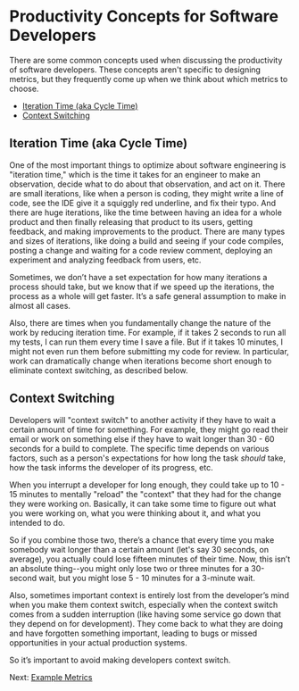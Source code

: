 # Productivity Concepts for Software Developers

There are some common concepts used when discussing the productivity of software
developers. These concepts aren't specific to designing metrics, but they
frequently come up when we think about which metrics to choose.

- [Iteration Time (aka Cycle Time)](#iteration-time-aka-cycle-time)
- [Context Switching](#context-switching)

## Iteration Time (aka Cycle Time)

One of the most important things to optimize about software engineering is
"iteration time," which is the time it takes for an engineer to make an
observation, decide what to do about that observation, and act on it. There are
small iterations, like when a person is coding, they might write a line of code,
see the IDE give it a squiggly red underline, and fix their typo. And there are
huge iterations, like the time between having an idea for a whole product and
then finally releasing that product to its users, getting feedback, and making
improvements to the product. There are many types and sizes of iterations, like
doing a build and seeing if your code compiles, posting a change and waiting for
a code review comment, deploying an experiment and analyzing feedback from
users, etc.

Sometimes, we don’t have a set expectation for how many iterations a process
should take, but we know that if we speed up the iterations, the process as a
whole will get faster. It’s a safe general assumption to make in almost all
cases. 

Also, there are times when you fundamentally change the nature of the work by
reducing iteration time. For example, if it takes 2 seconds to run all my tests,
I can run them every time I save a file. But if it takes 10 minutes, I might not
even run them before submitting my code for review. In particular, work can
dramatically change when iterations become short enough to eliminate context
switching, as described below. 

## Context Switching

Developers will "context switch" to another activity if they have to wait a
certain amount of time for something. For example, they might go read their
email or work on something else if they have to wait longer than 30 - 60 seconds
for a build to complete. The specific time depends on various factors, such as a
person's expectations for how long the task _should_ take, how the task informs
the developer of its progress, etc.

When you interrupt a developer for long enough, they could take up to 10 - 15
minutes to mentally "reload" the "context" that they had for the change they
were working on. Basically, it can take some time to figure out what you were
working on, what you were thinking about it, and what you intended to do.

So if you combine those two, there’s a chance that every time you make somebody
wait longer than a certain amount (let's say 30 seconds, on average), you
actually could lose fifteen minutes of their time. Now, this isn’t an absolute
thing--you might only lose two or three minutes for a 30-second wait, but you
might lose 5 - 10 minutes for a 3-minute wait.

Also, sometimes important context is entirely lost from the developer’s mind
when you make them context switch, especially when the context switch comes from
a sudden interruption (like having some service go down that they depend on for
development). They come back to what they are doing and have forgotten something
important, leading to bugs or missed opportunities in your actual production
systems.

So it’s important to avoid making developers context switch.

Next: [Example Metrics](example-metrics.md)
